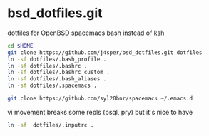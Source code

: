 bsd_dotfiles.git
============
dotfiles for OpenBSD
spacemacs
bash instead of ksh

```sh
cd $HOME
git clone https://github.com/j4sper/bsd_dotfiles.git dotfiles
ln -sf dotfiles/.bash_profile .
ln -sf dotfiles/.bashrc .
ln -sf dotfiles/.bashrc_custom .
ln -sf dotfiles/.bash_aliases .
ln -sf dotfiles/.spacemacs .

git clone https://github.com/syl20bnr/spacemacs ~/.emacs.d
```

vi movement breaks some repls (psql, pry) but it's nice to have
```sh
ln -sf  dotfiles/.inputrc .
```
